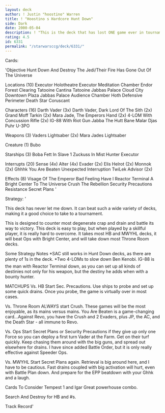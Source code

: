 ```yaml
---
layout: deck
author: ! Justin "hoostino" Warren
title: ! "Hoostino s Hardcore Hunt Down"
side: Dark
date: 2000-05-04
description: ! "This is the deck that has lost ONE game ever in tournaments since Special Edition came out. It's like 35-1 or something. It just beats sooo many decks."
rating: 4.5
id: 6331
permalink: "/starwarsccg/deck/6331/"
---
```

Cards: 

'Objective
Hunt Down And Destroy The Jedi/Their Fire Has Gone Out Of The Universe

Locations (10)
Executor Holotheatre
Executor Meditation Chamber
Endor Forest Clearing
Tatooine Cantina
Tatooine Jabbas Palace
Cloud City Downtown Plaza
Jabbas Palace Audience Chamber
Hoth Defensive Perimeter
Death Star
Coruscant

Characters (16)
Darth Vader (3x)
Darth Vader, Dark Lord Of The Sith (2x)
Grand Moff Tarkin (2x)
Mara Jade, The Emperors Hand (2x)
4-LOM With Concussion Rifle (2x)
IG-88 With Riot Gun
Jabba The Hutt
Bane Malar
Djas Puhr
U-3PO

Weapons (3)
Vaders Lightsaber (2x)
Mara Jades Lightsaber

Creature (1)
Bubo

Starships (3)
Boba Fett In Slave 1
Zuckuss In Mist Hunter
Executor

Interrupts (20)
Sense (4x)
Alter (4x)
Evader (2x)
Elis Helrot (2x)
Monnok (2x)
Ghhhk
You Are Beaten
Unexpected Interruption
TwiLek Advisor (2x)

Effects (8)
Visage Of The Emperor
Bad Feeling Have I
Reactor Terminal
A Bright Center To The Universe
Crush The Rebellion
Security Precautions
Resistance
Secret Plans '

Strategy: '

 
This deck has never let me down. It can beat such a wide variety of decks, making it a good choice to take to a tournament.


This is designed to counter most degenerate crap and drain and battle its way to victory. This deck is easy to play, but when played by a skillful player, it is really hard to overcome. It takes most HB and MWYHL decks, it will beat Ops with Bright Center, and will take down most Throne Room decks.


Some Strategy Notes 
*SAC still works in Hunt Down decks, as there are plenty of 1s in the deck. 
*Two 4-LOMs to slow down Ben Kenobi. IG-88 is the man with Reactor Terminal down, as you can set up all kinds of destinies not only for his weapon, but the destiny he adds when with a bounty hunter. 

MATCHUPS 
Vs. HB 
Start Sec. Precautions. Use ships to probe and set up some quick drains. Once you probe, the game is virtually over in most cases.


Vs. Throne Room 
ALWAYS start Crush. These games will be the most enjoyable, as its mains versus mains. You Are Beaten is a game-changing card...Against Revo, you have the Crush and 2 Evaders, plus JP, the AC, and the Death Star - all immune to Revo.


Vs. Ops 
Start Secret Plans or Security Precautions if they give up only one Force so you can deploy a first turn Vader at the Farm. Get on their turf quickly. Keep chasing them around with the big guns, and spread out elsewhere for drains. I have since added Battle Order, but it is only really effective against Speeder Ops. 


Vs. MWYHL 
Start Secret Plans again. Retrieval is big around here, and I have to be cautious. Fast drains coupled with big activation will hurt, even with Battle Plan down. And prepare for the EPP beatdown with your Ghhk and a laugh.


Cards To Consider 
Tempest 1 and Igar Great powerhouse combo.

Search And Destroy for HB and #s. 


Track Record'
